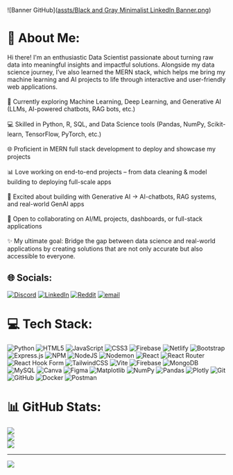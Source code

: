 <!--- ------------------------------------------------------------------------------------------------------------------------------------------------------ -->
<!--- -- Custom Designed Banner ---------------------------------------------------------------------------------------------------------------------------- -->
<!--- ------------------------------------------------------------------------------------------------------------------------------------------------------ -->

![Banner GitHub]([assts/Black and Gray Minimalist LinkedIn Banner.png](https://raw.githubusercontent.com/AntoChriswin/AntoChriswin/refs/heads/main/assts/Black%20and%20Gray%20Minimalist%20LinkedIn%20Banner.png))

<!--- ------------------------------------------------------------------------------------------------------------------------------------------------------ -->
<!--- -- Visitor Badge + Links ----------------------------------------------------------------------------------------------------------------------------- -->
<!--- ------------------------------------------------------------------------------------------------------------------------------------------------------ -->

# 💫 About Me:
Hi there! I'm an enthusiastic Data Scientist passionate about turning raw data into meaningful insights and impactful solutions. Alongside my data science journey, I’ve also learned the MERN stack, which helps me bring my machine learning and AI projects to life through interactive and user-friendly web applications.<br><br>🔭 Currently exploring Machine Learning, Deep Learning, and Generative AI (LLMs, AI-powered chatbots, RAG bots, etc.)<br><br>💻 Skilled in Python, R, SQL, and Data Science tools (Pandas, NumPy, Scikit-learn, TensorFlow, PyTorch, etc.)<br><br>🌐 Proficient in MERN full stack development to deploy and showcase my projects<br><br>📊 Love working on end-to-end projects – from data cleaning & model building to deploying full-scale apps<br><br>🤖 Excited about building with Generative AI → AI-chatbots, RAG systems, and real-world GenAI apps<br><br>🚀 Open to collaborating on AI/ML projects, dashboards, or full-stack applications<br><br>✨ My ultimate goal: Bridge the gap between data science and real-world applications by creating solutions that are not only accurate but also accessible to everyone.


## 🌐 Socials:
[![Discord](https://img.shields.io/badge/Discord-%237289DA.svg?logo=discord&logoColor=white)](https://discord.gg/peace5555) [![LinkedIn](https://img.shields.io/badge/LinkedIn-%230077B5.svg?logo=linkedin&logoColor=white)](https://linkedin.com/in/anto-chriswin) [![Reddit](https://img.shields.io/badge/Reddit-%23FF4500.svg?logo=Reddit&logoColor=white)](https://reddit.com/user/u/Chris_win) [![email](https://img.shields.io/badge/Email-D14836?logo=gmail&logoColor=white)](mailto:antochriswin5@gmail.com) 

# 💻 Tech Stack:
![Python](https://img.shields.io/badge/python-3670A0?style=for-the-badge&logo=python&logoColor=ffdd54) ![HTML5](https://img.shields.io/badge/html5-%23E34F26.svg?style=for-the-badge&logo=html5&logoColor=white) ![JavaScript](https://img.shields.io/badge/javascript-%23323330.svg?style=for-the-badge&logo=javascript&logoColor=%23F7DF1E) ![CSS3](https://img.shields.io/badge/css3-%231572B6.svg?style=for-the-badge&logo=css3&logoColor=white) ![Firebase](https://img.shields.io/badge/firebase-%23039BE5.svg?style=for-the-badge&logo=firebase) ![Netlify](https://img.shields.io/badge/netlify-%23000000.svg?style=for-the-badge&logo=netlify&logoColor=#00C7B7) ![Bootstrap](https://img.shields.io/badge/bootstrap-%238511FA.svg?style=for-the-badge&logo=bootstrap&logoColor=white) ![Express.js](https://img.shields.io/badge/express.js-%23404d59.svg?style=for-the-badge&logo=express&logoColor=%2361DAFB) ![NPM](https://img.shields.io/badge/NPM-%23CB3837.svg?style=for-the-badge&logo=npm&logoColor=white) ![NodeJS](https://img.shields.io/badge/node.js-6DA55F?style=for-the-badge&logo=node.js&logoColor=white) ![Nodemon](https://img.shields.io/badge/NODEMON-%23323330.svg?style=for-the-badge&logo=nodemon&logoColor=%BBDEAD) ![React](https://img.shields.io/badge/react-%2320232a.svg?style=for-the-badge&logo=react&logoColor=%2361DAFB) ![React Router](https://img.shields.io/badge/React_Router-CA4245?style=for-the-badge&logo=react-router&logoColor=white) ![React Hook Form](https://img.shields.io/badge/React%20Hook%20Form-%23EC5990.svg?style=for-the-badge&logo=reacthookform&logoColor=white) ![TailwindCSS](https://img.shields.io/badge/tailwindcss-%2338B2AC.svg?style=for-the-badge&logo=tailwind-css&logoColor=white) ![Vite](https://img.shields.io/badge/vite-%23646CFF.svg?style=for-the-badge&logo=vite&logoColor=white) ![Firebase](https://img.shields.io/badge/firebase-a08021?style=for-the-badge&logo=firebase&logoColor=ffcd34) ![MongoDB](https://img.shields.io/badge/MongoDB-%234ea94b.svg?style=for-the-badge&logo=mongodb&logoColor=white) ![MySQL](https://img.shields.io/badge/mysql-4479A1.svg?style=for-the-badge&logo=mysql&logoColor=white) ![Canva](https://img.shields.io/badge/Canva-%2300C4CC.svg?style=for-the-badge&logo=Canva&logoColor=white) ![Figma](https://img.shields.io/badge/figma-%23F24E1E.svg?style=for-the-badge&logo=figma&logoColor=white) ![Matplotlib](https://img.shields.io/badge/Matplotlib-%23ffffff.svg?style=for-the-badge&logo=Matplotlib&logoColor=black) ![NumPy](https://img.shields.io/badge/numpy-%23013243.svg?style=for-the-badge&logo=numpy&logoColor=white) ![Pandas](https://img.shields.io/badge/pandas-%23150458.svg?style=for-the-badge&logo=pandas&logoColor=white) ![Plotly](https://img.shields.io/badge/Plotly-%233F4F75.svg?style=for-the-badge&logo=plotly&logoColor=white) ![Git](https://img.shields.io/badge/git-%23F05033.svg?style=for-the-badge&logo=git&logoColor=white) ![GitHub](https://img.shields.io/badge/github-%23121011.svg?style=for-the-badge&logo=github&logoColor=white) ![Docker](https://img.shields.io/badge/docker-%230db7ed.svg?style=for-the-badge&logo=docker&logoColor=white) ![Postman](https://img.shields.io/badge/Postman-FF6C37?style=for-the-badge&logo=postman&logoColor=white)
# 📊 GitHub Stats:
![](https://github-readme-stats.vercel.app/api?username=AntoChriswin&theme=omni&hide_border=false&include_all_commits=false&count_private=false)<br/>
![](https://nirzak-streak-stats.vercel.app/?user=AntoChriswin&theme=omni&hide_border=false)<br/>
![](https://github-readme-stats.vercel.app/api/top-langs/?username=AntoChriswin&theme=omni&hide_border=false&include_all_commits=false&count_private=false&layout=compact)

---
[![](https://visitcount.itsvg.in/api?id=AntoChriswin&icon=0&color=0)](https://visitcount.itsvg.in)

<!-- Proudly created with GPRM ( https://gprm.itsvg.in ) -->
